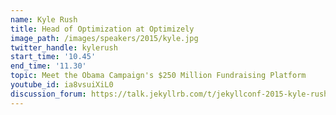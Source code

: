 ```yaml
---
name: Kyle Rush
title: Head of Optimization at Optimizely
image_path: /images/speakers/2015/kyle.jpg
twitter_handle: kylerush
start_time: '10.45'
end_time: '11.30'
topic: Meet the Obama Campaign's $250 Million Fundraising Platform
youtube_id: ia8vsuiXiL0
discussion_forum: https://talk.jekyllrb.com/t/jekyllconf-2015-kyle-rush-meet-the-obama-campaigns-250-million-fundraising-platform-post-talk-discussion/398
---
```

